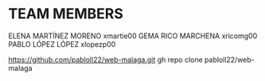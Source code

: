 # TEAM MEMBERS

ELENA MARTÍNEZ MORENO       xmartie00
GEMA RICO MARCHENA          xricomg00
PABLO LÓPEZ LÓPEZ           xlopezp00

https://github.com/pabloll22/web-malaga.git
gh repo clone pabloll22/web-malaga
